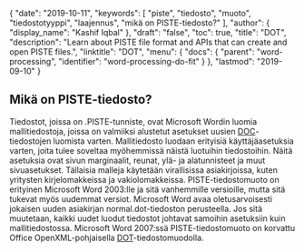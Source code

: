 {
  "date": "2019-10-11",
  "keywords": [
"piste",
"tiedosto",
"muoto",
"tiedostotyyppi",
"laajennus",
"mikä on PISTE-tiedosto?"
],
  "author": {
    "display_name": "Kashif Iqbal"
},
  "draft": "false",
  "toc": true,
  "title": "DOT",
  "description": "Learn about PISTE file format and APIs that can create and open PISTE files.",
  "linktitle": "DOT",
  "menu": {
    "docs": {
      "parent": "word-processing",
      "identifier": "word-processing-do-fit"
}
},
  "lastmod": "2019-09-10"
}

## Mikä on PISTE-tiedosto?

Tiedostot, joissa on .PISTE-tunniste, ovat Microsoft Wordin luomia mallitiedostoja, joissa on valmiiksi alustetut asetukset uusien [DOC](/word-processing/doc/)-tiedostojen luomista varten. Mallitiedosto luodaan erityisiä käyttäjäasetuksia varten, joita tulee soveltaa myöhemmissä näistä luotuihin tiedostoihin. Näitä asetuksia ovat sivun marginaalit, reunat, ylä- ja alatunnisteet ja muut sivuasetukset. Tällaisia malleja käytetään virallisissa asiakirjoissa, kuten yritysten kirjelomakkeissa ja vakiolomakkeissa. PISTE-tiedostomuoto on erityinen Microsoft Word 2003:lle ja sitä vanhemmille versioille, mutta sitä tukevat myös uudemmat versiot. Microsoft Word avaa oletusarvoisesti jokaisen uuden asiakirjan normal.dot-tiedoston perusteella. Jos sitä muutetaan, kaikki uudet luodut tiedostot johtavat samoihin asetuksiin kuin mallitiedostossa. Microsoft Word 2007:ssä PISTE-tiedostomuoto on korvattu Office OpenXML-pohjaisella [DOT](/word-processing/dotx/)-tiedostomuodolla.

